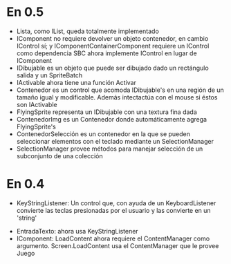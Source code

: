 En 0.5
======
+ Lista, como IList, queda totalmente implementado
+ IComponent no requiere devolver un objeto contenedor, en cambio IControl sí; y IComponentContainerComponent requiere un IControl como dependencia SBC ahora implemente IControl en lugar de IComponent
+ IDibujable es un objeto que puede ser dibujado dado un rectángulo salida y un SpriteBatch
+ IActivable ahora tiene una función Activar
+ Contenedor es un control que acomoda IDibujable's en una región de un tamaño igual y modificable. Además intectactúa con el mouse si éstos son IActivable
+ FlyingSprite representa un IDibujable con una textura fina dada
+ ContenedorImg es un Contenedor donde automáticamente agrega FlyingSprite's
+ ContenedorSelección es un contenedor en la que se pueden seleccionar elementos con el teclado mediante un SelectionManager
+ SelectionManager provee métodos para manejar selección de un subconjunto de una colección


En 0.4
======
+ KeyStringListener:
	Un control que, con ayuda de un KeyboardListener convierte las teclas presionadas por el usuario y las convierte en un 'string'
* EntradaTexto: ahora usa KeyStringListener
* IComponent:
	LoadContent ahora requiere el ContentManager como argumento.
	Screen.LoadContent usa el ContentManager que le provee Juego
